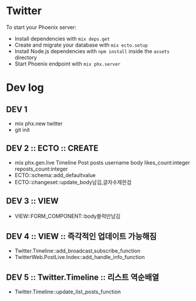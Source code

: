 # Twitter

To start your Phoenix server:

  * Install dependencies with `mix deps.get`
  * Create and migrate your database with `mix ecto.setup`
  * Install Node.js dependencies with `npm install` inside the `assets` directory
  * Start Phoenix endpoint with `mix phx.server`

# Dev log

## DEV 1
- mix phx.new twitter
- git init

## DEV 2 :: ECTO :: CREATE
- mix phx.gen.live Timeline Post posts username body likes_count:integer reposts_count:integer
- ECTO::schema::add_defaultvalue
- ECTO::changeset::update_body남김,글자수제한검

## DEV 3 :: VIEW
- VIEW::FORM_COMPONENT::body블럭만남김

## DEV 4 :: VIEW :: 즉각적인 업데이트 가능해짐
- Twitter.Timeline::add_broadcast,subscribe_function
- TwitterWeb.PostLive.Index::add_handle_info_function

## DEV 5 :: Twitter.Timeline :: 리스트 역순배열
- Twitter.Timeline::update_list_posts_function